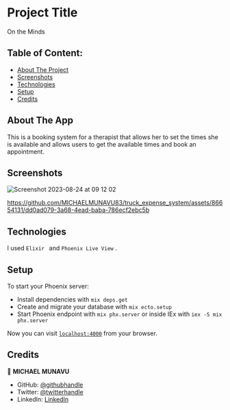# Project Title

On the Minds

## Table of Content:

- [About The Project](#about-the-app)
- [Screenshots](#screenshots)
- [Technologies](#technologies)
- [Setup](#setup)
- [Credits](#credits)

## About The App

This is a booking system for a therapist that allows her to set the times she is available and allows users to get the available times and book an appointment.

## Screenshots
![Screenshot 2023-08-24 at 09 12 02](https://github.com/MICHAELMUNAVU83/truck_expense_system/assets/86654131/83859fdc-a6b0-4632-8680-78f5d8bdf72b)



https://github.com/MICHAELMUNAVU83/truck_expense_system/assets/86654131/dd0ad079-3a68-4ead-baba-786ecf2ebc5b






## Technologies

I used `Elixir ` and `Phoenix Live View` .

## Setup

To start your Phoenix server:

- Install dependencies with `mix deps.get`
- Create and migrate your database with `mix ecto.setup`
- Start Phoenix endpoint with `mix phx.server` or inside IEx with `iex -S mix phx.server`

Now you can visit [`localhost:4000`](http://localhost:4000) from your browser.

## Credits

👤 **MICHAEL MUNAVU**

- GitHub: [@githubhandle](https://github.com/MICHAELMUNAVU83)
- Twitter: [@twitterhandle](https://twitter.com/MichaelTrance1)
- LinkedIn: [LinkedIn](https://www.linkedin.com/in/michael-munavu-78703a218/)
